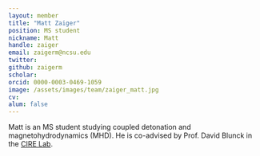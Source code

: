 ```yaml
---
layout: member
title: "Matt Zaiger"
position: MS student
nickname: Matt
handle: zaiger
email: zaigerm@ncsu.edu
twitter:
github: zaigerm
scholar:
orcid: 0000-0003-0469-1059
image: /assets/images/team/zaiger_matt.jpg
cv:
alum: false
---
```

Matt is an MS student studying coupled detonation and magnetohydrodynamics (MHD). He is co-advised by Prof. David Blunck in the [CIRE Lab](http://research.engr.ncsu.edu/blunckgroup/home).


[North Carolina State University]: http://ncsu.edu/
[Department of Computer Science]: http://mime.ncsu.edu
